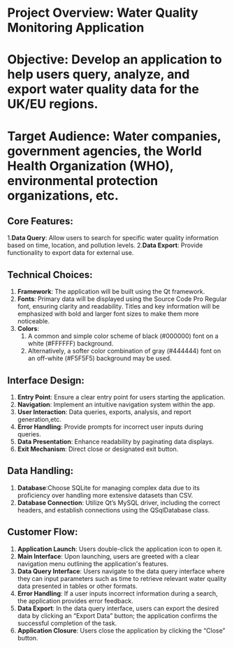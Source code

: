 ﻿# Project Overview: Water Quality Monitoring Application

# Objective: Develop an application to help users query, analyze, and export water quality data for the UK/EU regions.

# Target Audience: Water companies, government agencies, the World Health Organization (WHO), environmental protection organizations, etc.

## Core Features:
1.**Data Query**: Allow users to search for specific water quality information based on time, location, and pollution levels.
2.**Data Export**: Provide functionality to export data for external use.

## Technical Choices:
1. **Framework**: The application will be built using the Qt framework.
2. **Fonts**:
   Primary data will be displayed using the Source Code Pro Regular font, ensuring clarity and readability.
   Titles and key information will be emphasized with bold and larger font sizes to make them more noticeable.
3. **Colors**:
   1. A common and simple color scheme of black (#000000) font on a white (#FFFFFF) background.
   2. Alternatively, a softer color combination of gray (#444444) font on an off-white (#F5F5F5) background may be used.

## Interface Design:
1. **Entry Point**: Ensure a clear entry point for users starting the application.
2. **Navigation**: Implement an intuitive navigation system within the app.
3. **User Interaction**: Data queries, exports, analysis, and report generation,etc.
4. **Error Handling**: Provide prompts for incorrect user inputs during queries.
5. **Data Presentation**: Enhance readability by paginating data displays.
6. **Exit Mechanism**: Direct close or designated exit button.

## Data Handling:
1. **Database**:Choose SQLite for managing complex data due to its proficiency over handling more extensive datasets than CSV.
2. **Database Connection**: Utilize Qt’s MySQL driver, including the correct headers, and establish connections using the QSqlDatabase class.

## Customer Flow:
1. **Application Launch**: Users double-click the application icon to open it.
2. **Main Interface**: Upon launching, users are greeted with a clear navigation menu outlining the application's features.
3. **Data Query Interface**: Users navigate to the data query interface where they can input parameters such as time to retrieve relevant water quality data presented in tables or other formats.
4. **Error Handling**: If a user inputs incorrect information during a search, the application provides error feedback.
5. **Data Export**: In the data query interface, users can export the desired data by clicking an “Export Data” button; the application confirms the successful completion of the task.
6. **Application Closure**: Users close the application by clicking the “Close” button.

